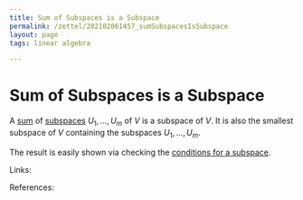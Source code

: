 ```yaml
---
title: Sum of Subspaces is a Subspace
permalink: /zettel/202102061457_sumSubspacesIsSubspace
layout: page
tags: linear algebra

---
```

# Sum of Subspaces is a Subspace

A [sum](202102061453_sumOfSubsetsDefinition) of [subspaces](202102061429_subspaceDefinition) $U_1, \ldots, U_m$ of $V$ is a subspace of 
$V$. It is also the smallest subspace of $V$ containing the subspaces $U_1, \ldots, U_m$.

The result is easily shown via checking the [conditions for a subspace](202102061434_conditionsSubspace).

Links: 

References: 

